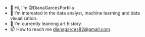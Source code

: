 - 👋 Hi, I’m @DianaGarcesPortilla
- 👀 I’m interested in the data analyst, machine learning and data visualization.
- 🌱 I’m currently learning art history 
- 📫 How to reach me dianagarces82@gmail.com

<!---
DianaGarcesPortilla/DianaGarcesPortilla is a ✨ special ✨ repository because its `README.md` (this file) appears on your GitHub profile.
You can click the Preview link to take a look at your changes.
--->
